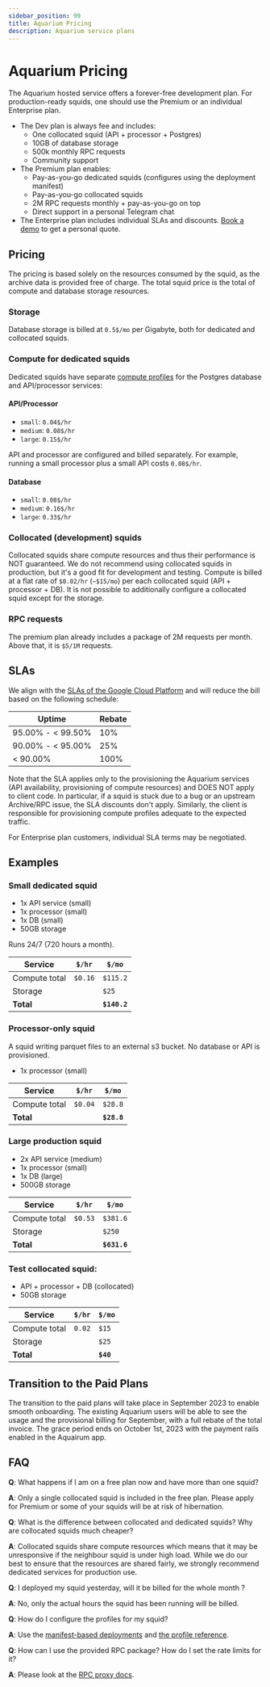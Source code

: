 ```yaml
---
sidebar_position: 99
title: Aquarium Pricing
description: Aquarium service plans 
---
```


# Aquarium Pricing

The Aquarium hosted service offers a forever-free development plan. For production-ready squids, one should use the Premium or an individual Enterprise plan.

- The Dev plan is always fee and includes:
  -  One collocated squid (API + processor + Postgres)
  -  10GB of database storage
  -  500k monthly RPC requests
  -  Community support
- The Premium plan enables:
  - Pay-as-you-go dedicated squids (configures using the deployment manifest)
  - Pay-as-you-go collocated squids
  - 2M RPC requests monthly + pay-as-you-go on top
  - Direct support in a personal Telegram chat
- The Enterprise plan includes individual SLAs and discounts. [Book a demo](https://calendly.com/d/yzj-48g-bf7/subsquid-demo) to get a personal quote.

## Pricing

The pricing is based solely on the resources consumed by the squid, as the archive data is provided free of charge. 
The total squid price is the total of compute and database storage resources.

### Storage

Database storage is billed at `0.5$/mo` per Gigabyte, both for dedicated and collocated squids.

### Compute for dedicated squids

Dedicated squids have separate [compute profiles](/deploy-squid/scale/#services) for the Postgres database and API/processor services:

#### API/Processor

- `small`: `0.04$/hr` 
- `medium`: `0.08$/hr`
- `large`: `0.15$/hr`

API and processor are configured and billed separately. For example, running a small processor plus a small API costs `0.08$/hr`.

#### Database

- `small`: `0.08$/hr`
- `medium`: `0.16$/hr`
- `large`: `0.33$/hr`

### Collocated (development) squids

Collocated squids share compute resources and thus their performance is NOT guaranteed. We do not recommend using
collocated squids in production, but it's a good fit for development and testing.
Compute is billed at a flat rate of `$0.02/hr` (`~$15/mo`) per each collocated squid (API + processor + DB).
It is not possible to additionally configure a collocated squid except for the storage.

### RPC requests

The premium plan already includes a package of 2M requests per month. Above that, it is `$5/1M` requests. 

## SLAs

We align with the [SLAs of the Google Cloud Platform](https://cloud.google.com/compute/sla) and will reduce the bill based on the following schedule:

| Uptime | Rebate |
|-----------------|-----------------|
| 95.00% - < 99.50%     | 10%        |
| 90.00% - < 95.00%       | 25%         |
| < 90.00%          | 100%       |

Note that the SLA applies only to the provisioning the Aquarium services (API availability, provisioning of compute resources) and DOES NOT apply to client code. In particular, if a squid is stuck due to a bug or an upstream Archive/RPC issue, the SLA discounts don't apply. Similarly, the client is responsible for provisioning compute profiles adequate to the expected traffic.

For Enterprise plan customers, individual SLA terms may be negotiated. 

## Examples

### Small dedicated squid

- 1x API service (small)
- 1x processor (small)
- 1x DB (small)
- 50GB storage

Runs 24/7 (720 hours a month). 

| Service | `$/hr` | `$/mo`          |
|-----------------|-----------------|-----------------|
| Compute total  |  `$0.16`    | `$115.2` |
| Storage      |          | `$25` |
| **Total**       |      | **`$140.2`** |


### Processor-only squid

A squid writing parquet files to an external s3 bucket. No database or API is provisioned.

- 1x processor (small)

| Service | `$/hr` | `$/mo`          |
|-----------------|-----------------|-----------------|
| Compute total  |  `$0.04`    | `$28.8` |
| **Total**       |      | **`$28.8`** |


### Large production squid

- 2x API service (medium)
- 1x processor (small)
- 1x DB (large)
- 500GB storage

| Service | `$/hr` | `$/mo`          |
|-----------------|-----------------|-----------------|
| Compute total   |  `$0.53`    | `$381.6` |
| Storage      |          | `$250` |
| **Total**       |      | **`$631.6`** |


### Test collocated squid:

- API + processor + DB (collocated)
- 50GB storage

| Service | `$/hr` | `$/mo`          |
|-----------------|-----------------|-----------------|
| Compute total  | `0.02`    | `$15` |
| Storage      |          | `$25` |
| **Total**       |      | **`$40`** |

## Transition to the Paid Plans

The transition to the paid plans will take place in September 2023 to enable smooth onboarding. 
The existing Aquarium users will be able to see the usage and the provisional billing for September, with a full rebate of the total invoice. 
The grace period ends on October 1st, 2023 with the payment rails enabled in the Aquairum app.

## FAQ

**Q**: What happens if I am on a free plan now and have more than one squid?

**A**: Only a single collocated squid is included in the free plan. Please apply for Premium or some of your squids will be at risk of hibernation.

**Q**: What is the difference between collocated and dedicated squids? Why are collocated squids much cheaper?

**A**: Collocated squids share compute resources which means that it may be unresponsive if the neighbour squid is under high load. 
While we do our best to ensure that the resources are shared fairly, we strongly recommend dedicated services for production use.

**Q**: I deployed my squid yesterday, will it be billed for the whole month ?

**A**: No, only the actual hours the squid has been running will be billed.

**Q**: How do I configure the profiles for my squid? 

**A**: Use the [manifest-based deployments](/deploy-squid/deploy-manifest/) and [the profile reference](/deploy-squid/scale/).

**Q**: How can I use the provided RPC package? How do I set the rate limits for it?
 
**A**: Please look at the [RPC proxy docs](/deploy-squid/rpc-proxy/).

